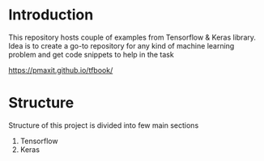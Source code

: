 # Introduction

This repository hosts couple of examples from Tensorflow & Keras library. Idea is to create a go-to repository for any kind of machine learning problem and get code snippets to help in the task

https://pmaxit.github.io/tfbook/

# Structure
Structure of this project is divided into few main sections
1. Tensorflow
2. Keras



